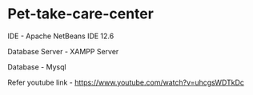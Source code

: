# Pet-take-care-center

IDE - Apache NetBeans IDE 12.6

Database Server - XAMPP Server

Database - Mysql

Refer youtube link - https://www.youtube.com/watch?v=uhcgsWDTkDc

